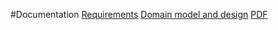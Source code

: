 #Documentation
[Requirements](requirements.md)
[Domain model and design](domain.md)
[PDF](domain.pdf)
